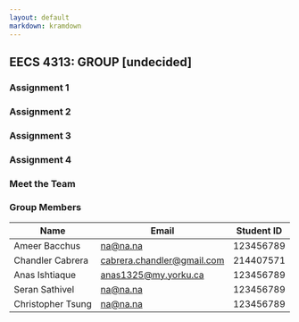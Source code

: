 ```yaml
---
layout: default
markdown: kramdown
---
```


## EECS 4313: GROUP [undecided]

<h3 href="https://chandlercabrera.github.io/Team_Website/" class="btn">Assignment 1</h3>
<h3 href="https://chandlercabrera.github.io/Team_Website/" class="btn">Assignment 2</h3>
<h3 href="https://chandlercabrera.github.io/Team_Website/" class="btn">Assignment 3</h3>
<h3 href="https://chandlercabrera.github.io/Team_Website/" class="btn">Assignment 4</h3>
<h3 href="https://google.ca/" class="btn">Meet the Team</h3>

### Group Members

| Name | Email | Student ID |
|------|-------|------------|
| Ameer Bacchus | na@na.na | 123456789 |
| Chandler Cabrera | cabrera.chandler@gmail.com | 214407571 |
| Anas Ishtiaque | anas1325@my.yorku.ca | 123456789 |
| Seran Sathivel | na@na.na | 123456789 |
| Christopher Tsung | na@na.na | 123456789 |
